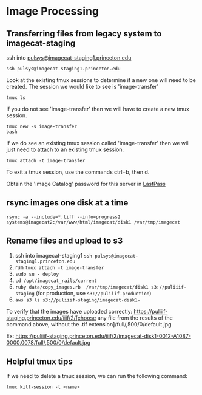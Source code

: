 # Image Processing 

## Transferring files from legacy system to imagecat-staging

ssh into pulsys@imagecat-staging1.princeton.edu 

`ssh pulsys@imagecat-staging1.princeton.edu`

Look at the existing tmux sessions to determine if a new one will need to be created. The session we would like to see is 'image-transfer'

`tmux ls`

If you do not see 'image-transfer' then we will have to create a new tmux session.

```
tmux new -s image-transfer
bash
```

If we do see an existing tmux session called 'image-transfer' then we will just need to attach to an existing tmux session.

`tmux attach -t image-transfer`

To exit a tmux session, use the commands ctrl+b, then d.

Obtain the 'Image Catalog' password for this server in [LastPass](https://www.lastpass.com/)

## rsync images one disk at a time
 
`rsync -a --include=*.tiff --info=progress2 systems@imagecat2:/var/www/html/imagecat/disk1 /var/tmp/imagecat`

## Rename files and upload to s3 

1. ssh into imagecat-staging1 `ssh pulsys@imagecat-staging1.princeton.edu`
1. run `tmux attach -t image-transfer`
1. `sudo su - deploy`
1. `cd /opt/imagecat_rails/current` 
1. `ruby data/copy_images.rb  /var/tmp/imagecat/disk1 s3://puliiif-staging` (for production, use `s3://puliiif-production`)
1. `aws s3 ls s3://puliiif-staging/imagecat-disk1-`

To verify that the images have uploaded correctly: https://puliiif-staging.princeton.edu/iiif/2/[choose any file from the results of the command above, without the .tif extension]/full/,500/0/default.jpg

Ex: https://puliiif-staging.princeton.edu/iiif/2/imagecat-disk1-0012-A1087-0000.0078/full/,500/0/default.jpg

## Helpful tmux tips

If we need to delete a tmux session, we can run the following command:

`tmux kill-session -t <name>`